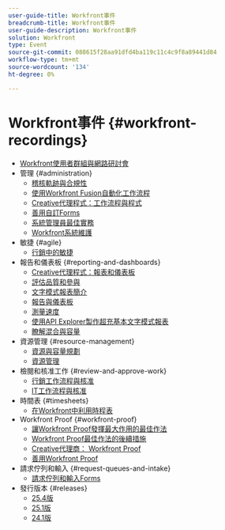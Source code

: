 ```yaml
---
user-guide-title: Workfront事件
breadcrumb-title: Workfront事件
user-guide-description: Workfront事件
solution: Workfront
type: Event
source-git-commit: 088615f28aa91dfd4ba119c11c4c9f8a89441d84
workflow-type: tm+mt
source-wordcount: '134'
ht-degree: 0%

---
```



# Workfront事件 {#workfront-recordings}

+ [Workfront使用者群組與網路研討會](overview.md)
+ 管理 {#administration}
   + [稽核軌跡與合規性](user-groups/audit-trails-and-compliance.md)
   + [使用Workfront Fusion自動化工作流程](user-groups/automating-workflows-with-workfront-fusion.md)
   + [Creative代理程式：工作流程與程式](user-groups/creative-agencies-workflows-and-process.md)
   + [善用自訂Forms](user-groups/leveraging-custom-forms.md)
   + [系統管理員最佳實務](user-groups/system-admin-best-practices.md)
   + [Workfront系統維護](user-groups/workfront-system-maintenance.md)
+ 敏捷 {#agile}
   + [行銷中的敏捷](user-groups/agile-in-marketing.md)
+ 報告和儀表板 {#reporting-and-dashboards}
   + [Creative代理程式：報表和儀表板](user-groups/creative-agencies-reporting-and-dashboards.md)
   + [評估品質和參與](webinars/gauging-quality-and-engagement.md)
   + [文字模式報表簡介](webinars/introduction-to-text-mode-reporting.md)
   + [報告與儀表板](user-groups/reporting-and-dashboards.md)
   + [測量速度](webinars/measuring-velocity.md)
   + [使用API Explorer製作超充基本文字模式報表](webinars/supercharge-basic-text-mode-reporting-using-the-api-explorer.md)
   + [瞭解混合與容量](webinars/understanding-mix-and-capacity.md)
+ 資源管理 {#resource-management}
   + [資源與容量規劃](user-groups/resource-and-capacity-planning.md)
   + [資源管理](user-groups/resource-management.md)
+ 檢閱和核准工作 {#review-and-approve-work}
   + [行銷工作流程與核准](user-groups/marketing-workflows-and-approvals.md)
   + [IT工作流程與核准](user-groups/it-workflows-and-approvals.md)
+ 時間表 {#timesheets}
   + [在Workfront中利用時程表](user-groups/utilizing-timesheets-in-workfront.md)
+ Workfront Proof {#workfront-proof}
   + [讓Workfront Proof發揮最大作用的最佳作法](webinars/best-practices-to-maximize-workfront-proof.md)
   + [Workfront Proof最佳作法的後續措施](webinars/follow-up-to-workfront-proof-best-practices.md)
   + [Creative代理商： Workfront Proof](user-groups/creative-agencies-workfront-proof.md)
   + [善用Workfront Proof](user-groups/leveraging-workfront-proof.md)
+ 請求佇列和輸入 {#request-queues-and-intake}
   + [請求佇列和輸入Forms](user-groups/request-queues-and-intake-forms.md)
+ 發行版本 {#releases}
   + [25.4版](webinars/25-4-release-webinar.md)
   + [25.1版](webinars/25-1-release-webinar.md)
   + [24.1版](webinars/24-1-release-webinar.md)

